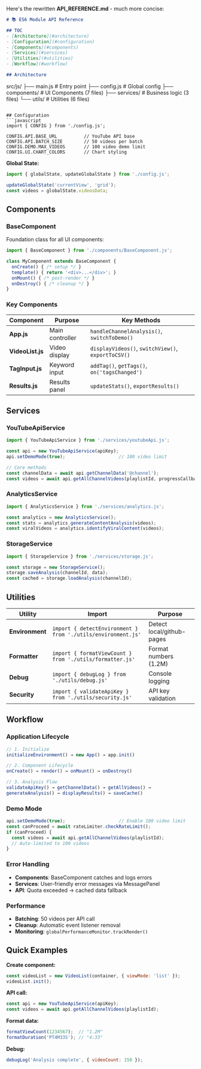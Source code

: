 Here's the rewritten **API_REFERENCE.md** - much more concise:

```markdown
# 📚 ES6 Module API Reference

## TOC
- [Architecture](#architecture)
- [Configuration](#configuration)
- [Components](#components)
- [Services](#services)
- [Utilities](#utilities)
- [Workflow](#workflow)

## Architecture
```
src/js/
├── main.js              # Entry point
├── config.js            # Global config
├── components/          # UI Components (7 files)
├── services/            # Business logic (3 files)
└── utils/               # Utilities (6 files)
```

## Configuration
```javascript
import { CONFIG } from './config.js';

CONFIG.API.BASE_URL          // YouTube API base
CONFIG.API.BATCH_SIZE        // 50 videos per batch
CONFIG.DEMO.MAX_VIDEOS       // 100 video demo limit
CONFIG.UI.CHART_COLORS       // Chart styling
```

**Global State:**
```javascript
import { globalState, updateGlobalState } from './config.js';

updateGlobalState('currentView', 'grid');
const videos = globalState.videosData;
```

## Components

### BaseComponent
Foundation class for all UI components:
```javascript
import { BaseComponent } from './components/BaseComponent.js';

class MyComponent extends BaseComponent {
  onCreate() { /* setup */ }
  template() { return '<div>...</div>'; }
  onMount() { /* post-render */ }
  onDestroy() { /* cleanup */ }
}
```

### Key Components
| Component | Purpose | Key Methods |
|-----------|---------|-------------|
| **App.js** | Main controller | `handleChannelAnalysis()`, `switchToDemo()` |
| **VideoList.js** | Video display | `displayVideos()`, `switchView()`, `exportToCSV()` |
| **TagInput.js** | Keyword input | `addTag()`, `getTags()`, `on('tagsChanged')` |
| **Results.js** | Results panel | `updateStats()`, `exportResults()` |

## Services

### YouTubeApiService
```javascript
import { YouTubeApiService } from './services/youtubeApi.js';

const api = new YouTubeApiService(apiKey);
api.setDemoMode(true);                    // 100 video limit

// Core methods
const channelData = await api.getChannelData('@channel');
const videos = await api.getAllChannelVideos(playlistId, progressCallback);
```

### AnalyticsService
```javascript
import { AnalyticsService } from './services/analytics.js';

const analytics = new AnalyticsService();
const stats = analytics.generateContentAnalysis(videos);
const viralVideos = analytics.identifyViralContent(videos);
```

### StorageService
```javascript
import { StorageService } from './services/storage.js';

const storage = new StorageService();
storage.saveAnalysis(channelId, data);
const cached = storage.loadAnalysis(channelId);
```

## Utilities

| Utility | Import | Purpose |
|---------|--------|---------|
| **Environment** | `import { detectEnvironment } from './utils/environment.js'` | Detect local/github-pages |
| **Formatter** | `import { formatViewCount } from './utils/formatter.js'` | Format numbers (1.2M) |
| **Debug** | `import { debugLog } from './utils/debug.js'` | Console logging |
| **Security** | `import { validateApiKey } from './utils/security.js'` | API key validation |

## Workflow

### Application Lifecycle
```javascript
// 1. Initialize
initializeEnvironment() → new App() → app.init()

// 2. Component Lifecycle  
onCreate() → render() → onMount() → onDestroy()

// 3. Analysis Flow
validateApiKey() → getChannelData() → getAllVideos() → 
generateAnalysis() → displayResults() → saveCache()
```

### Demo Mode
```javascript
api.setDemoMode(true);                    // Enable 100 video limit
const canProceed = await rateLimiter.checkRateLimit();
if (canProceed) {
  const videos = await api.getAllChannelVideos(playlistId);
  // Auto-limited to 100 videos
}
```

### Error Handling
- **Components**: BaseComponent catches and logs errors
- **Services**: User-friendly error messages via MessagePanel
- **API**: Quota exceeded → cached data fallback

### Performance
- **Batching**: 50 videos per API call
- **Cleanup**: Automatic event listener removal
- **Monitoring**: `globalPerformanceMonitor.trackRender()`

## Quick Examples

**Create component:**
```javascript
const videoList = new VideoList(container, { viewMode: 'list' });
videoList.init();
```

**API call:**
```javascript
const api = new YouTubeApiService(apiKey);
const videos = await api.getAllChannelVideos(playlistId);
```

**Format data:**
```javascript
formatViewCount(1234567);  // "1.2M"
formatDuration('PT4M33S'); // "4:33"
```

**Debug:**
```javascript
debugLog('Analysis complete', { videoCount: 150 });
```